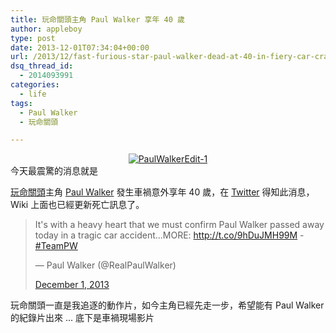 ```yaml
---
title: 玩命關頭主角 Paul Walker 享年 40 歲
author: appleboy
type: post
date: 2013-12-01T07:34:04+00:00
url: /2013/12/fast-furious-star-paul-walker-dead-at-40-in-fiery-car-crash/
dsq_thread_id:
  - 2014093991
categories:
  - life
tags:
  - Paul Walker
  - 玩命關頭

---
```

<div style="margin:0 auto; text-align:center">
  <a href="https://www.flickr.com/photos/appleboy/11146830493/" title="PaulWalkerEdit-1 by appleboy46, on Flickr"><img src="https://i0.wp.com/farm4.staticflickr.com/3805/11146830493_ce1f12dffa.jpg?resize=373%2C500&#038;ssl=1" alt="PaulWalkerEdit-1" data-recalc-dims="1" /></a>
</div> 今天最震驚的消息就是

<a href="http://zh.wikipedia.org/zh-tw/%E7%8E%A9%E5%91%BD%E9%97%9C%E9%A0%AD" target="_blank">玩命關頭</a>主角 <a href="http://en.wikipedia.org/wiki/Paul_Walker" target="_blank">Paul Walker</a> 發生車禍意外享年 40 歲，在 <a href="http:/twitter.com" target="_blank">Twitter</a> 得知此消息，Wiki 上面也已經更新死亡訊息了。 

<blockquote class="twitter-tweet" lang="en">
  <p>
    It's with a heavy heart that we must confirm Paul Walker passed away today in a tragic car accident...MORE: <a href="http://t.co/9hDuJMH99M">http://t.co/9hDuJMH99M</a> - <a href="https://twitter.com/search?q=%23TeamPW&src=hash">#TeamPW</a>
  </p>&mdash; Paul Walker (@RealPaulWalker) 
  
  <a href="https://twitter.com/RealPaulWalker/statuses/406984510367350784">December 1, 2013</a>
</blockquote> 玩命關頭一直是我追逐的動作片，如今主角已經先走一步，希望能有 Paul Walker 的紀錄片出來 ... 底下是車禍現場影片